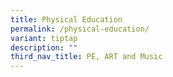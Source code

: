 ```yaml
---
title: Physical Education
permalink: /physical-education/
variant: tiptap
description: ""
third_nav_title: PE, ART and Music
---
```

